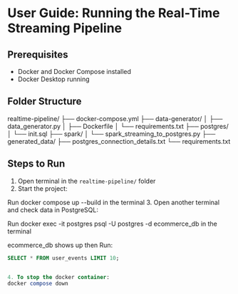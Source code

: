 # User Guide: Running the Real-Time Streaming Pipeline

## Prerequisites

- Docker and Docker Compose installed
- Docker Desktop running

## Folder Structure

realtime-pipeline/ ├── docker-compose.yml ├── data-generator/ │ ├── data_generator.py │ ├── Dockerfile │ └── requirements.txt ├── postgres/ │ └── init.sql ├── spark/ │ └── spark_streaming_to_postgres.py ├── generated_data/ ├── postgres_connection_details.txt └── requirements.txt


## Steps to Run

1. Open terminal in the `realtime-pipeline/` folder
2. Start the project:

Run docker compose up --build in the terminal
3. Open another terminal and check data in PostgreSQL:


Run docker exec -it postgres psql -U postgres -d ecommerce_db in the terminal

ecommerce_db shows up then 
Run:
```sql
SELECT * FROM user_events LIMIT 10;


4. To stop the docker container:
docker compose down

